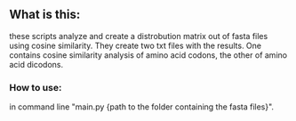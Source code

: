## What is this:

  these scripts analyze and create a distrobution matrix out of fasta files using cosine similarity. They create two txt files with the results. One contains cosine similarity analysis of amino acid codons, the other of amino acid dicodons.

### How to use:

  in command line "main.py {path to the folder containing the fasta files}".